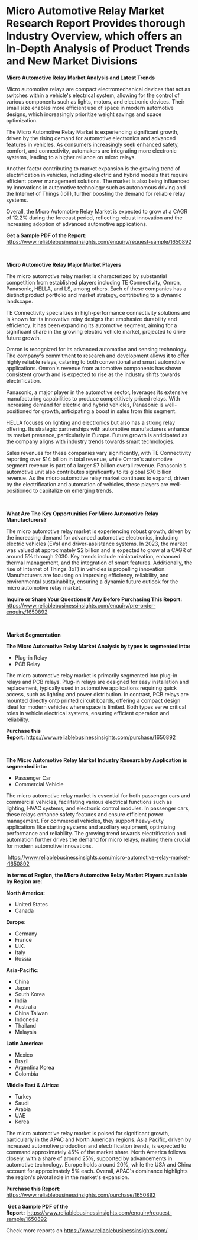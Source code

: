 <p><h1>Micro Automotive Relay Market Research Report Provides thorough Industry Overview, which offers an In-Depth Analysis of Product Trends and New Market Divisions</h1></p><p><strong>Micro Automotive Relay Market Analysis and Latest Trends</strong></p>
<p><p>Micro automotive relays are compact electromechanical devices that act as switches within a vehicle's electrical system, allowing for the control of various components such as lights, motors, and electronic devices. Their small size enables more efficient use of space in modern automotive designs, which increasingly prioritize weight savings and space optimization. </p><p>The Micro Automotive Relay Market is experiencing significant growth, driven by the rising demand for automotive electronics and advanced features in vehicles. As consumers increasingly seek enhanced safety, comfort, and connectivity, automakers are integrating more electronic systems, leading to a higher reliance on micro relays. </p><p>Another factor contributing to market expansion is the growing trend of electrification in vehicles, including electric and hybrid models that require efficient power management solutions. The market is also being influenced by innovations in automotive technology such as autonomous driving and the Internet of Things (IoT), further boosting the demand for reliable relay systems. </p><p>Overall, the Micro Automotive Relay Market is expected to grow at a CAGR of 12.2% during the forecast period, reflecting robust innovation and the increasing adoption of advanced automotive applications.</p></p>
<p><strong>Get a Sample PDF of the Report:&nbsp;</strong> <a href="https://www.reliablebusinessinsights.com/enquiry/request-sample/1650892?utm_campaign=3253&utm_medium=2&utm_source=Github&utm_content=ia&utm_term=23032025&utm_id=micro-automotive-relay">https://www.reliablebusinessinsights.com/enquiry/request-sample/1650892</a></p>
<p>&nbsp;</p>
<p><strong>Micro Automotive Relay Major Market Players</strong></p>
<p><p>The micro automotive relay market is characterized by substantial competition from established players including TE Connectivity, Omron, Panasonic, HELLA, and LS, among others. Each of these companies has a distinct product portfolio and market strategy, contributing to a dynamic landscape.</p><p>TE Connectivity specializes in high-performance connectivity solutions and is known for its innovative relay designs that emphasize durability and efficiency. It has been expanding its automotive segment, aiming for a significant share in the growing electric vehicle market, projected to drive future growth.</p><p>Omron is recognized for its advanced automation and sensing technology. The company's commitment to research and development allows it to offer highly reliable relays, catering to both conventional and smart automotive applications. Omron's revenue from automotive components has shown consistent growth and is expected to rise as the industry shifts towards electrification.</p><p>Panasonic, a major player in the automotive sector, leverages its extensive manufacturing capabilities to produce competitively priced relays. With increasing demand for electric and hybrid vehicles, Panasonic is well-positioned for growth, anticipating a boost in sales from this segment.</p><p>HELLA focuses on lighting and electronics but also has a strong relay offering. Its strategic partnerships with automotive manufacturers enhance its market presence, particularly in Europe. Future growth is anticipated as the company aligns with industry trends towards smart technologies.</p><p>Sales revenues for these companies vary significantly, with TE Connectivity reporting over $14 billion in total revenue, while Omron's automotive segment revenue is part of a larger $7 billion overall revenue. Panasonic's automotive unit also contributes significantly to its global $70 billion revenue. As the micro automotive relay market continues to expand, driven by the electrification and automation of vehicles, these players are well-positioned to capitalize on emerging trends.</p></p>
<p>&nbsp;</p>
<p><strong>What Are The Key Opportunities For Micro Automotive Relay Manufacturers?</strong></p>
<p><p>The micro automotive relay market is experiencing robust growth, driven by the increasing demand for advanced automotive electronics, including electric vehicles (EVs) and driver-assistance systems. In 2023, the market was valued at approximately $2 billion and is expected to grow at a CAGR of around 5% through 2030. Key trends include miniaturization, enhanced thermal management, and the integration of smart features. Additionally, the rise of Internet of Things (IoT) in vehicles is propelling innovation. Manufacturers are focusing on improving efficiency, reliability, and environmental sustainability, ensuring a dynamic future outlook for the micro automotive relay market.</p></p>
<p><strong>Inquire or Share Your Questions If Any Before Purchasing This Report:</strong> <a href="https://www.reliablebusinessinsights.com/enquiry/pre-order-enquiry/1650892?utm_campaign=3253&utm_medium=2&utm_source=Github&utm_content=ia&utm_term=23032025&utm_id=micro-automotive-relay">https://www.reliablebusinessinsights.com/enquiry/pre-order-enquiry/1650892</a></p>
<p>&nbsp;</p>
<p><strong>Market Segmentation</strong></p>
<p><strong>The Micro Automotive Relay Market Analysis by types is segmented into:</strong></p>
<p><ul><li>Plug-in Relay</li><li>PCB Relay</li></ul></p>
<p><p>The micro automotive relay market is primarily segmented into plug-in relays and PCB relays. Plug-in relays are designed for easy installation and replacement, typically used in automotive applications requiring quick access, such as lighting and power distribution. In contrast, PCB relays are mounted directly onto printed circuit boards, offering a compact design ideal for modern vehicles where space is limited. Both types serve critical roles in vehicle electrical systems, ensuring efficient operation and reliability.</p></p>
<p><strong>Purchase this Report:&nbsp;</strong><a href="https://www.reliablebusinessinsights.com/purchase/1650892?utm_campaign=3253&utm_medium=2&utm_source=Github&utm_content=ia&utm_term=23032025&utm_id=micro-automotive-relay">https://www.reliablebusinessinsights.com/purchase/1650892</a></p>
<p>&nbsp;</p>
<p><strong>The Micro Automotive Relay Market Industry Research by Application is segmented into:</strong></p>
<p><ul><li>Passenger Car</li><li>Commercial Vehicle</li></ul></p>
<p><p>The micro automotive relay market is essential for both passenger cars and commercial vehicles, facilitating various electrical functions such as lighting, HVAC systems, and electronic control modules. In passenger cars, these relays enhance safety features and ensure efficient power management. For commercial vehicles, they support heavy-duty applications like starting systems and auxiliary equipment, optimizing performance and reliability. The growing trend towards electrification and automation further drives the demand for micro relays, making them crucial for modern automotive innovations.</p></p>
<p><a href="https://www.reliablebusinessinsights.com/micro-automotive-relay-market-r1650892?utm_campaign=3253&utm_medium=2&utm_source=Github&utm_content=ia&utm_term=23032025&utm_id=micro-automotive-relay">&nbsp;https://www.reliablebusinessinsights.com/micro-automotive-relay-market-r1650892</a></p>
<p><strong>In terms of Region, the Micro Automotive Relay Market Players available by Region are:</strong></p>
<p>
    <p> <strong> North America: </strong>
        <ul>
            <li>United States</li>
            <li>Canada</li>
        </ul>
        </p> 
    <p> <strong> Europe: </strong>
        <ul>
            <li>Germany</li>
            <li>France</li>
            <li>U.K.</li>
            <li>Italy</li>
            <li>Russia</li>
        </ul>
        </p> 
    <p> <strong> Asia-Pacific: </strong>
        <ul>
            <li>China</li>
            <li>Japan</li>
            <li>South Korea</li>
            <li>India</li>
            <li>Australia</li>
            <li>China Taiwan</li>
            <li>Indonesia</li>
            <li>Thailand</li>
            <li>Malaysia</li>
        </ul>
        </p> 
    <p> <strong> Latin America: </strong>
        <ul>
            <li>Mexico</li>
            <li>Brazil</li>
            <li>Argentina Korea</li>
            <li>Colombia</li>
        </ul>
        </p> 
    <p> <strong> Middle East & Africa: </strong>
        <ul>
            <li>Turkey</li>
            <li>Saudi</li>
            <li>Arabia</li>
            <li>UAE</li>
            <li>Korea</li>
        </ul>
    </p>
    </p>
<p><p>The micro automotive relay market is poised for significant growth, particularly in the APAC and North American regions. Asia Pacific, driven by increased automotive production and electrification trends, is expected to command approximately 45% of the market share. North America follows closely, with a share of around 25%, supported by advancements in automotive technology. Europe holds around 20%, while the USA and China account for approximately 5% each. Overall, APAC's dominance highlights the region's pivotal role in the market's expansion.</p></p>
<p><strong>Purchase this Report: </strong><a href="https://www.reliablebusinessinsights.com/purchase/1650892?utm_campaign=3253&utm_medium=2&utm_source=Github&utm_content=ia&utm_term=23032025&utm_id=micro-automotive-relay">https://www.reliablebusinessinsights.com/purchase/1650892</a></p>
<p>&nbsp;<strong>Get a Sample PDF of the Report:&nbsp;&nbsp;</strong><a href="https://www.reliablebusinessinsights.com/enquiry/request-sample/1650892?utm_campaign=3253&utm_medium=2&utm_source=Github&utm_content=ia&utm_term=23032025&utm_id=micro-automotive-relay">https://www.reliablebusinessinsights.com/enquiry/request-sample/1650892</a></p>
<p><strong></strong></p>
<p>Check more reports on <a href="https://www.reliablebusinessinsights.com/?utm_campaign=3253&utm_medium=2&utm_source=Github&utm_content=ia&utm_term=23032025&utm_id=micro-automotive-relay">https://www.reliablebusinessinsights.com/</a></p>